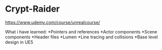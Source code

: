 # Crypt-Raider
https://www.udemy.com/course/unrealcourse/

What i have learned:
*Pointers and references
*Actor components
*Scene components
*Header files
*Lumen
*Line tracing and collisions
*Base level design in UE5
